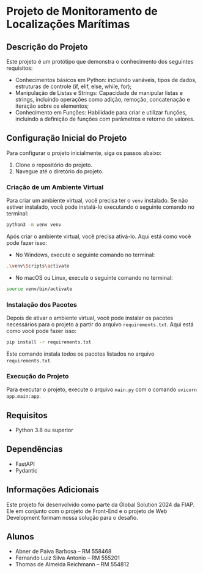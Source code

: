 # Projeto de Monitoramento de Localizações Marítimas

## Descrição do Projeto

Este projeto é um protótipo que demonstra o conhecimento dos seguintes requisitos:

- Conhecimentos básicos em Python: incluindo variáveis, tipos de dados, estruturas de controle (if, elif, else, while,
  for);
- Manipulação de Listas e Strings: Capacidade de manipular listas e strings, incluindo operações como adição, remoção,
  concatenação e iteração sobre os elementos;
- Conhecimento em Funções: Habilidade para criar e utilizar funções, incluindo a definição de funções com parâmetros e
  retorno de valores.

## Configuração Inicial do Projeto

Para configurar o projeto inicialmente, siga os passos abaixo:

1. Clone o repositório do projeto.
2. Navegue até o diretório do projeto.

### Criação de um Ambiente Virtual

Para criar um ambiente virtual, você precisa ter o `venv` instalado. Se não estiver instalado, você pode instalá-lo
executando o seguinte comando no terminal:

```bash
python3 -m venv venv
```

Após criar o ambiente virtual, você precisa ativá-lo. Aqui está como você pode fazer isso:

- No Windows, execute o seguinte comando no terminal:

```bash
.\venv\Scripts\activate
```

- No macOS ou Linux, execute o seguinte comando no terminal:

```bash
source venv/bin/activate
```

### Instalação dos Pacotes

Depois de ativar o ambiente virtual, você pode instalar os pacotes necessários para o projeto a partir do
arquivo `requirements.txt`. Aqui está como você pode fazer isso:

```bash
pip install -r requirements.txt
```

Este comando instala todos os pacotes listados no arquivo `requirements.txt`.

### Execução do Projeto

Para executar o projeto, execute o arquivo `main.py` com o comando `uvicorn app.main:app`.

## Requisitos

- Python 3.8 ou superior

## Dependências

- FastAPI
- Pydantic

## Informações Adicionais

Este projeto foi desenvolvido como parte da Global Solution 2024 da FIAP. Ele em conjunto com o projeto de Front-End e o
projeto de Web Development formam nossa solução para o desafio.

## Alunos

- Abner de Paiva Barbosa – RM 558468
- Fernando Luiz Silva Antonio – RM 555201
- Thomas de Almeida Reichmann – RM 554812
